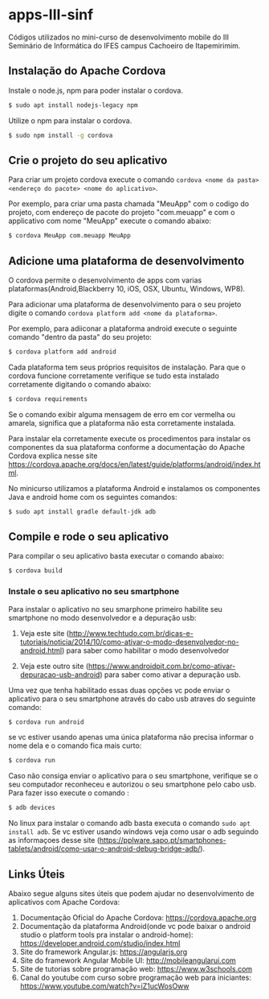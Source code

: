 # apps-III-sinf
Códigos utilizados no mini-curso de desenvolvimento mobile do III Seminário de Informática do IFES campus Cachoeiro de Itapemirimim.

## Instalação do Apache Cordova 

Instale o node.js, npm para poder instalar o cordova.

```bash
$ sudo apt install nodejs-legacy npm 
```

Utilize o npm para instalar o cordova.

```bash
$ sudo npm install -g cordova
```

## Crie o projeto do seu aplicativo

Para criar um projeto cordova execute o comando `cordova <nome da pasta> <endereço do pacote> <nome do aplicativo>`. 

Por exemplo, para criar uma pasta chamada "MeuApp" com o codigo do projeto, com endereço de pacote do projeto "com.meuapp" e com o applicativo com nome "MeuApp" execute o comando abaixo:

```bash
$ cordova MeuApp com.meuapp MeuApp
```


## Adicione uma plataforma de desenvolvimento
O cordova permite o desenvolvimento de apps com varias plataformas(Android,Blackberry 10, iOS, OSX, Ubuntu, Windows, WP8). 

Para adicionar uma plataforma de desenvolvimento para o seu projeto digite o comando `cordova platform add <nome da plataforma>`.

Por exemplo, para adiiconar a plataforma android execute o seguinte comando "dentro da pasta" do seu projeto:
```bash
$ cordova platform add android
```

Cada plataforma tem seus próprios requisitos de instalação. Para que o cordova funcione corretamente verifique se tudo esta instalado corretamente digitando o comando abaixo:
```bash
$ cordova requirements
```

Se o comando exibir alguma mensagem de erro em cor vermelha ou amarela, significa que a plataforma não esta corretamente instalada. 

Para instalar ela corretamente execute os procedimentos para instalar os componentes da sua plataforma conforme a documentação do Apache Cordova explica nesse site https://cordova.apache.org/docs/en/latest/guide/platforms/android/index.html. 

No minicurso utilizamos a plataforma Android e instalamos os componentes Java e android home com os seguintes comandos:

```bash
$ sudo apt install gradle default-jdk adb 
```
## Compile e rode o seu aplicativo

Para compilar o seu aplicativo basta executar o comando abaixo:
```bash
$ cordova build
```
### Instale o seu aplicativo no seu smartphone

Para instalar o aplicativo no seu smarphone primeiro habilite seu smartphone no modo desenvolvedor e a depuração usb:

1. Veja este site (http://www.techtudo.com.br/dicas-e-tutoriais/noticia/2014/10/como-ativar-o-modo-desenvolvedor-no-android.html) para saber como habilitar o modo desenvolvedor 

2. Veja este outro site (https://www.androidpit.com.br/como-ativar-depuracao-usb-android) para saber como ativar a depuração usb.

Uma vez que tenha habilitado essas duas opções vc pode enviar o aplicativo para o seu smartphone através do cabo usb atraves do seguinte comando:

```bash 
$ cordova run android
```
se vc estiver usando apenas uma única plataforma não precisa informar o nome dela e o comando fica mais curto:
```bash 
$ cordova run   
```

Caso não consiga enviar o aplicativo para o seu smartphone, verifique se o seu computador reconheceu e autorizou o seu smartphone pelo cabo usb. Para fazer isso execute o comando :
```bash
$ adb devices 
```
No linux para instalar o comando adb basta executa o comando `sudo apt install adb`. Se vc estiver usando windows veja como usar o adb seguindo as informaçoes desse site (https://pplware.sapo.pt/smartphones-tablets/android/como-usar-o-android-debug-bridge-adb/).

## Links Úteis

Abaixo segue alguns sites úteis que podem ajudar no desenvolvimento de aplicativos com Apache Cordova:
1. Documentação Oficial do Apache Cordova: https://cordova.apache.org
2. Documentação da plataforma Android(onde vc pode baixar o android studio o platform tools pra instalar o android-home): https://developer.android.com/studio/index.html
3. Site do framework Angular.js: https://angularjs.org
4. Site do framework Angular Mobile UI: http://mobileangularui.com
5. Site de tutorias sobre programação web: https://www.w3schools.com
6. Canal do youtube com curso sobre programação web para iniciantes: https://www.youtube.com/watch?v=iZ1ucWosOww



